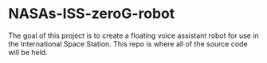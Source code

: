 # NASAs-ISS-zeroG-robot
The goal of this project is to create a floating voice assistant robot for use in the International Space Station. This repo is where all of the source code will be held.
